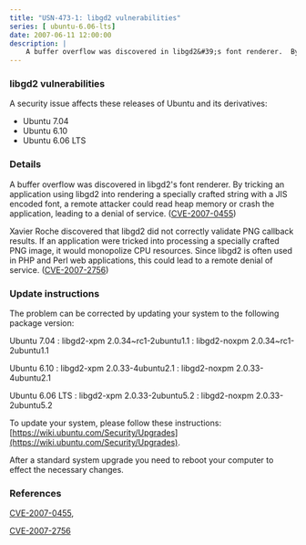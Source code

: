 ```yaml
---
title: "USN-473-1: libgd2 vulnerabilities"
series: [ ubuntu-6.06-lts]
date: 2007-06-11 12:00:00
description: |
    A buffer overflow was discovered in libgd2&#39;s font renderer.  By tricking an application using libgd2 into rendering a specially crafted string with a JIS encoded font, a remote attacker could read heap memory or crash the application, leading to a denial of service. ([CVE-2007-0455](http://people.ubuntu.com/~ubuntu-security/cve/CVE-2007-0455))
--- 
```

 
 


### libgd2 vulnerabilities

A security issue affects these releases of Ubuntu and its derivatives:

* Ubuntu 7.04
* Ubuntu 6.10
* Ubuntu 6.06 LTS

### Details

A buffer overflow was discovered in libgd2&#39;s font renderer. By tricking an application using libgd2 into rendering a specially crafted string with a JIS encoded font, a remote attacker could read heap memory or crash the application, leading to a denial of service. ([CVE-2007-0455](http://people.ubuntu.com/~ubuntu-security/cve/CVE-2007-0455))

Xavier Roche discovered that libgd2 did not correctly validate PNG callback results. If an application were tricked into processing a specially crafted PNG image, it would monopolize CPU resources. Since libgd2 is often used in PHP and Perl web applications, this could lead to a remote denial of service. ([CVE-2007-2756](http://people.ubuntu.com/~ubuntu-security/cve/CVE-2007-2756))

### Update instructions

The problem can be corrected by updating your system to the following package version:

Ubuntu 7.04
 : libgd2-xpm <span>2.0.34~rc1-2ubuntu1.1</span>
 : libgd2-noxpm <span>2.0.34~rc1-2ubuntu1.1</span>

Ubuntu 6.10
 : libgd2-xpm <span>2.0.33-4ubuntu2.1</span>
 : libgd2-noxpm <span>2.0.33-4ubuntu2.1</span>

Ubuntu 6.06 LTS
 : libgd2-xpm <span>2.0.33-2ubuntu5.2</span>
 : libgd2-noxpm <span>2.0.33-2ubuntu5.2</span>

To update your system, please follow these instructions: [https://wiki.ubuntu.com/Security/Upgrades](https://wiki.ubuntu.com/Security/Upgrades).

After a standard system upgrade you need to reboot your computer to effect the necessary changes.

### References

 
 [CVE-2007-0455](http://people.ubuntu.com/~ubuntu-security/cve/CVE-2007-0455), 

 [CVE-2007-2756](http://people.ubuntu.com/~ubuntu-security/cve/CVE-2007-2756)
 

